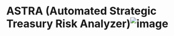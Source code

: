 # ASTRA  (Automated Strategic Treasury Risk Analyzer)![image](https://media.github.tools.sap/user/97073/files/737a0158-890e-4297-897a-30b2e67013b5)
